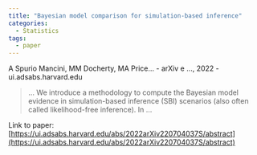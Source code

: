 ```yaml
---
title: "Bayesian model comparison for simulation-based inference"
categories:
  - Statistics
tags:
  - paper
---
```

A Spurio Mancini, MM Docherty, MA Price… - arXiv e …, 2022 - ui.adsabs.harvard.edu



>… We introduce a methodology to compute the Bayesian model evidence in simulation-based inference (SBI) scenarios (also often called likelihood-free inference). In …

Link to paper: [https://ui.adsabs.harvard.edu/abs/2022arXiv220704037S/abstract](https://ui.adsabs.harvard.edu/abs/2022arXiv220704037S/abstract)

